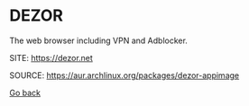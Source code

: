 # DEZOR

 The web browser including VPN and Adblocker.

 SITE: https://dezor.net

 SOURCE: https://aur.archlinux.org/packages/dezor-appimage

 [Go back](https://portable-linux-apps.github.io/apps.html)
